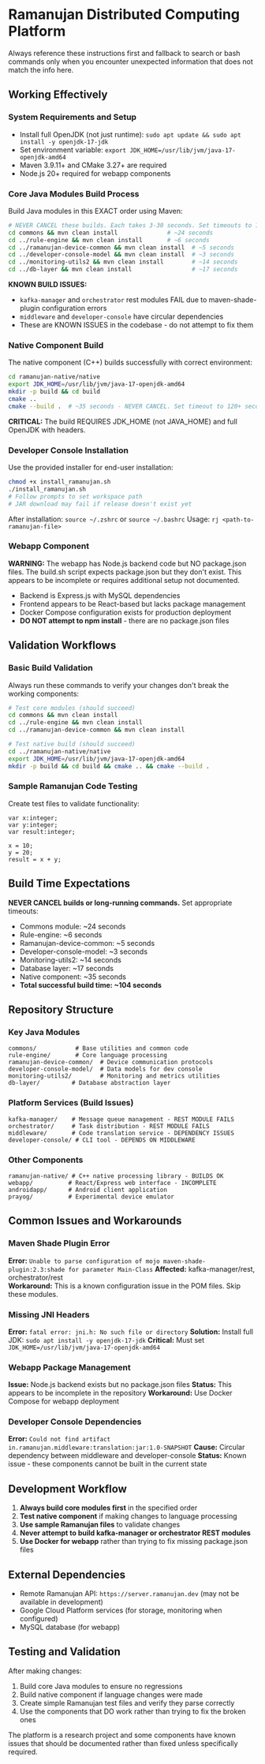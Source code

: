 # Ramanujan Distributed Computing Platform

Always reference these instructions first and fallback to search or bash commands only when you encounter unexpected information that does not match the info here.

## Working Effectively

### System Requirements and Setup
- Install full OpenJDK (not just runtime): `sudo apt update && sudo apt install -y openjdk-17-jdk`
- Set environment variable: `export JDK_HOME=/usr/lib/jvm/java-17-openjdk-amd64`
- Maven 3.9.11+ and CMake 3.27+ are required
- Node.js 20+ required for webapp components

### Core Java Modules Build Process
Build Java modules in this EXACT order using Maven:

```bash
# NEVER CANCEL these builds. Each takes 3-30 seconds. Set timeouts to 120+ seconds.
cd commons && mvn clean install              # ~24 seconds
cd ../rule-engine && mvn clean install       # ~6 seconds  
cd ../ramanujan-device-common && mvn clean install  # ~5 seconds
cd ../developer-console-model && mvn clean install  # ~3 seconds
cd ../monitoring-utils2 && mvn clean install        # ~14 seconds
cd ../db-layer && mvn clean install                 # ~17 seconds
```

**KNOWN BUILD ISSUES:**
- `kafka-manager` and `orchestrator` rest modules FAIL due to maven-shade-plugin configuration errors
- `middleware` and `developer-console` have circular dependencies
- These are KNOWN ISSUES in the codebase - do not attempt to fix them

### Native Component Build
The native component (C++) builds successfully with correct environment:

```bash
cd ramanujan-native/native
export JDK_HOME=/usr/lib/jvm/java-17-openjdk-amd64
mkdir -p build && cd build
cmake ..
cmake --build .  # ~35 seconds - NEVER CANCEL. Set timeout to 120+ seconds.
```

**CRITICAL:** The build REQUIRES JDK_HOME (not JAVA_HOME) and full OpenJDK with headers.

### Developer Console Installation
Use the provided installer for end-user installation:

```bash
chmod +x install_ramanujan.sh
./install_ramanujan.sh
# Follow prompts to set workspace path
# JAR download may fail if release doesn't exist yet
```

After installation: `source ~/.zshrc` or `source ~/.bashrc`
Usage: `rj <path-to-ramanujan-file>`

### Webapp Component
**WARNING:** The webapp has Node.js backend code but NO package.json files. The build.sh script expects package.json but they don't exist. This appears to be incomplete or requires additional setup not documented.

- Backend is Express.js with MySQL dependencies
- Frontend appears to be React-based but lacks package management
- Docker Compose configuration exists for production deployment
- **DO NOT attempt to npm install** - there are no package.json files

## Validation Workflows

### Basic Build Validation
Always run these commands to verify your changes don't break the working components:

```bash
# Test core modules (should succeed)
cd commons && mvn clean install
cd ../rule-engine && mvn clean install
cd ../ramanujan-device-common && mvn clean install

# Test native build (should succeed)
cd ../ramanujan-native/native
export JDK_HOME=/usr/lib/jvm/java-17-openjdk-amd64
mkdir -p build && cd build && cmake .. && cmake --build .
```

### Sample Ramanujan Code Testing
Create test files to validate functionality:

```ramanujan
var x:integer;
var y:integer;
var result:integer;

x = 10;
y = 20;
result = x + y;
```

## Build Time Expectations
**NEVER CANCEL builds or long-running commands.** Set appropriate timeouts:

- Commons module: ~24 seconds
- Rule-engine: ~6 seconds  
- Ramanujan-device-common: ~5 seconds
- Developer-console-model: ~3 seconds
- Monitoring-utils2: ~14 seconds
- Database layer: ~17 seconds
- Native component: ~35 seconds
- **Total successful build time: ~104 seconds**

## Repository Structure

### Key Java Modules
```
commons/           # Base utilities and common code
rule-engine/       # Core language processing
ramanujan-device-common/  # Device communication protocols
developer-console-model/  # Data models for dev console
monitoring-utils2/        # Monitoring and metrics utilities
db-layer/         # Database abstraction layer
```

### Platform Services (Build Issues)
```
kafka-manager/    # Message queue management - REST MODULE FAILS
orchestrator/     # Task distribution - REST MODULE FAILS  
middleware/       # Code translation service - DEPENDENCY ISSUES
developer-console/ # CLI tool - DEPENDS ON MIDDLEWARE
```

### Other Components
```
ramanujan-native/ # C++ native processing library - BUILDS OK
webapp/          # React/Express web interface - INCOMPLETE
androidapp/      # Android client application
prayog/          # Experimental device emulator
```

## Common Issues and Workarounds

### Maven Shade Plugin Error
**Error:** `Unable to parse configuration of mojo maven-shade-plugin:2.3:shade for parameter Main-Class`
**Affected:** kafka-manager/rest, orchestrator/rest  
**Workaround:** This is a known configuration issue in the POM files. Skip these modules.

### Missing JNI Headers
**Error:** `fatal error: jni.h: No such file or directory`
**Solution:** Install full JDK: `sudo apt install -y openjdk-17-jdk`
**Critical:** Must set `JDK_HOME=/usr/lib/jvm/java-17-openjdk-amd64`

### Webapp Package Management
**Issue:** Node.js backend exists but no package.json files
**Status:** This appears to be incomplete in the repository
**Workaround:** Use Docker Compose for webapp deployment

### Developer Console Dependencies  
**Error:** `Could not find artifact in.ramanujan.middleware:translation:jar:1.0-SNAPSHOT`
**Cause:** Circular dependency between middleware and developer-console
**Status:** Known issue - these components cannot be built in the current state

## Development Workflow

1. **Always build core modules first** in the specified order
2. **Test native component** if making changes to language processing
3. **Use sample Ramanujan files** to validate changes
4. **Never attempt to build kafka-manager or orchestrator REST modules**
5. **Use Docker for webapp** rather than trying to fix missing package.json files

## External Dependencies
- Remote Ramanujan API: `https://server.ramanujan.dev` (may not be available in development)
- Google Cloud Platform services (for storage, monitoring when configured)
- MySQL database (for webapp)

## Testing and Validation
After making changes:
1. Build core Java modules to ensure no regressions
2. Build native component if language changes were made
3. Create simple Ramanujan test files and verify they parse correctly
4. Use the components that DO work rather than trying to fix the broken ones

The platform is a research project and some components have known issues that should be documented rather than fixed unless specifically required.